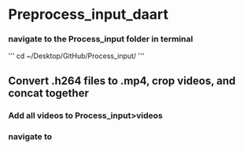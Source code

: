 # Preprocess_input_daart

### navigate to the Process_input folder in terminal

''' cd ~/Desktop/GitHub/Process_input/ '''

## Convert .h264 files to .mp4, crop videos, and concat together

### Add all videos to Process_input>videos
### navigate to 
